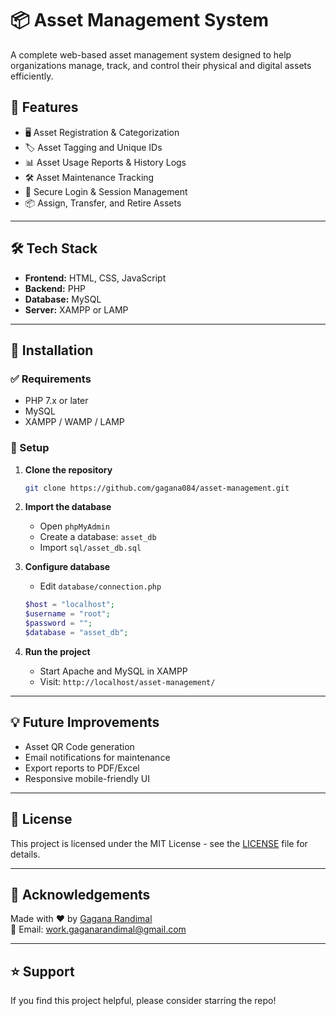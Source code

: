 # 📦 Asset Management System

A complete web-based asset management system designed to help organizations manage, track, and control their physical and digital assets efficiently.

## 🚀 Features

- 🖥️ Asset Registration & Categorization  
- 🏷️ Asset Tagging and Unique IDs   
- 📊 Asset Usage Reports & History Logs  
- 🛠️ Asset Maintenance Tracking  
- 🔐 Secure Login & Session Management  
- 📦 Assign, Transfer, and Retire Assets

---

## 🛠️ Tech Stack

- **Frontend:** HTML, CSS, JavaScript  
- **Backend:** PHP  
- **Database:** MySQL  
- **Server:** XAMPP or LAMP  

---


## 🧪 Installation

### ✅ Requirements

- PHP 7.x or later
- MySQL
- XAMPP / WAMP / LAMP

### 🔧 Setup

1. **Clone the repository**
   ```bash
   git clone https://github.com/gagana084/asset-management.git
   ```

2. **Import the database**
   - Open `phpMyAdmin`
   - Create a database: `asset_db`
   - Import `sql/asset_db.sql`

3. **Configure database**
   - Edit `database/connection.php`
   ```php
   $host = "localhost";
   $username = "root";
   $password = "";
   $database = "asset_db";
   ```

4. **Run the project**
   - Start Apache and MySQL in XAMPP
   - Visit: `http://localhost/asset-management/`

---
## 💡 Future Improvements

- Asset QR Code generation  
- Email notifications for maintenance  
- Export reports to PDF/Excel  
- Responsive mobile-friendly UI

---

## 📄 License

This project is licensed under the MIT License - see the [LICENSE](LICENSE) file for details.

---

## 🙌 Acknowledgements

Made with ❤️ by [Gagana Randimal](https://github.com/gagana084)  
📧 Email: [work.gaganarandimal@gmail.com](mailto:work.gaganarandimal@gmail.com)

---

## ⭐ Support

If you find this project helpful, please consider starring the repo!
